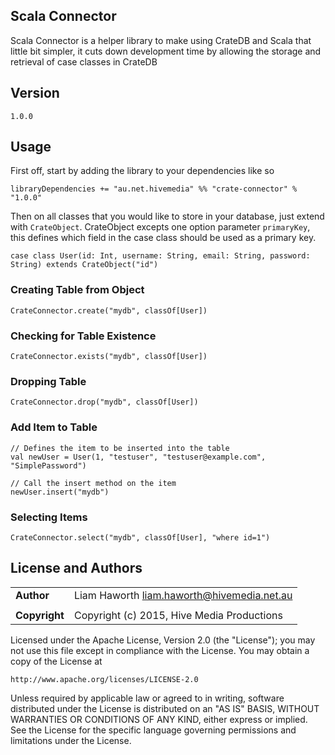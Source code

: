 Scala Connector
---------------

Scala Connector is a helper library to make using CrateDB and Scala that little bit simpler, it cuts down development
time by allowing the storage and retrieval of case classes in CrateDB


Version
-------

`1.0.0`


Usage
-----

First off, start by adding the library to your dependencies like so

    libraryDependencies += "au.net.hivemedia" %% "crate-connector" % "1.0.0"

Then on all classes that you would like to store in your database, just extend with `CrateObject`. CrateObject excepts
one option parameter `primaryKey`, this defines which field in the case class should be used as a primary key.

    case class User(id: Int, username: String, email: String, password: String) extends CrateObject("id")

### Creating Table from Object

    CrateConnector.create("mydb", classOf[User])

### Checking for Table Existence

    CrateConnector.exists("mydb", classOf[User])

### Dropping Table

    CrateConnector.drop("mydb", classOf[User])

### Add Item to Table

    // Defines the item to be inserted into the table
    val newUser = User(1, "testuser", "testuser@example.com", "SimplePassword")

    // Call the insert method on the item
    newUser.insert("mydb")

### Selecting Items

    CrateConnector.select("mydb", classOf[User], "where id=1")

License and Authors
-------------------

|                        |                                                 |
|:-----------------------|:------------------------------------------------|
| **Author**             | Liam Haworth <liam.haworth@hivemedia.net.au>    |
|                        |                                                 |
| **Copyright**          | Copyright (c) 2015, Hive Media Productions      |

Licensed under the Apache License, Version 2.0 (the "License"); you may not use this file except in
compliance with the License. You may obtain a copy of the License at

    http://www.apache.org/licenses/LICENSE-2.0

Unless required by applicable law or agreed to in writing, software distributed under the License is
distributed on an "AS IS" BASIS, WITHOUT WARRANTIES OR CONDITIONS OF ANY KIND, either express or implied.
See the License for the specific language governing permissions and limitations under the License.